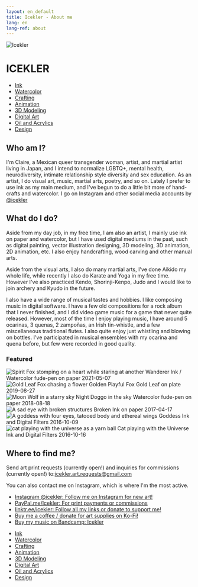 ```yaml
---
layout: en_default
title: Icekler - About me
lang: en
lang-ref: about
---
```


<div id="icekler_logo_container_small">
<img id="icekler_logo_small" src="/assets/New logo_2.png" title="Icekler" alt="Icekler">
<h1 id="icekler_small">ICEKLER</h1>
</div>

<ul class="visual_links">
    <a href="/en/visual-art/ink/"><li id="visual_link_ink">Ink</li></a>
    <a href="/en/visual-art/watercolor/"><li id="visual_link_watercolor">Watercolor</li></a>
    <a href="/en/visual-art/crafting/"><li id="visual_link_crafting">Crafting</li></a>
    <a href="/en/visual-art/animation/"><li id="visual_link_animation">Animation</li></a>
    <a href="/en/visual-art/3Dmodel/"><li id="visual_link_3Dmodel">3D Modeling</li></a>
    <a href="/en/visual-art/digital/"><li id="visual_link_digital">Digital Art</li></a>
    <a href="/en/visual-art/oil_acrylics/"><li id="visual_link_oil_acrylics">Oil and Acrylics</li></a>
    <a href="/en/visual-art/design/"><li id="visual_link_design">Design</li></a>
</ul>

## Who am I?

I'm Claire, a Mexican queer transgender woman, artist, and martial artist living in Japan, and I intend to normalize LGBTQ+, mental health, neurodiversity, intimate relationship style diversity and sex education. As an artist, I do visual art, music, martial arts, poetry, and so on. Lately I prefer to use ink as my main medium, and I've begun to do a little bit more of hand-crafts and watercolor. I go on Instagram and other social media accounts by [@icekler](https://www.instagram.com/icekler/)

## What do I do?

Aside from my day job, in my free time, I am also an artist, I mainly use ink on paper and watercolor, but I have used digital mediums in the past, such as digital painting, vector illustration designing, 3D modeling, 3D animation, 2D animation, etc. I also enjoy handcrafting, wood carving and other manual arts.

Aside from the visual arts, I also do many martial arts, I've done Aikido my whole life, while recently I also do Karate and Yoga in my free time. However I've also practiced Kendo, Shorinji-Kenpo, Judo and I would like to join archery and Kyudo in the future.

I also have a wide range of musical tastes and hobbies. I like composing music in digital software. I have a few old compositions for a rock album that I never finished, and I did video game music for a game that never quite released. However, most of the time I enjoy playing music, I have around 5 ocarinas, 3 quenas, 2 zampoñas, an Irish tin-whistle, and a few miscellaneous traditional flutes. I also quite enjoy just whistling and blowing on bottles. I've participated in musical ensembles with my ocarina and quena before, but few were recorded in good quality.
    
### Featured

<div class="art-gallery-container">
    <div class="art-gallery">
        <div class="art-div">
        <img class="art_img_square" src="/assets/visual_art_thumbnails/watercolor/2021/2021-05-07_Wanderer.jpg" title="Spirit Fox stomping on a heart while staring at another" alt="Spirit Fox stomping on a heart while staring at another">
        <span class="art_desc">
            <span class="art_title">Wanderer</span>
            <span class="art_medium">Ink / Watercolor fude-pen on paper</span>
            <span class="art_date">2021-05-07</span>
        </span>
        </div>
        <div class="art-div">
        <img class="art_img_square" src="/assets/visual_art_thumbnails/crafting/2019/gold_leaf_fox/2019-08-27_13.55.32.jpg" title="Gold Leaf Fox chasing a flower" alt="Gold Leaf Fox chasing a flower">
        <span class="art_desc">
            <span class="art_title">Golden Playful Fox</span>
            <span class="art_medium">Gold Leaf on plate</span>
            <span class="art_date">2019-08-27</span>
        </span>
        </div>
        <div class="art-div">
        <img class="art_img_square" src="/assets/visual_art_thumbnails/watercolor/2018/2018-08-18_Night_doggo_in_the_sky-color.jpg" title="Moon Wolf in a starry sky" alt="Moon Wolf in a starry sky">
        <span class="art_desc">
            <span class="art_title">Night Doggo in the sky</span>
            <span class="art_medium">Watercolor fude-pen on paper</span>
            <span class="art_date">2018-08-18</span>
        </span>
        </div>
        <div class="art-div">
        <img class="art_img_square" src="/assets/visual_art_thumbnails/ink/2017/2017-04-17_Broken.jpg" title="A sad eye with broken structures" alt="A sad eye with broken structures">
        <span class="art_desc">
            <span class="art_title">Broken</span>
            <span class="art_medium">Ink on paper</span>
            <span class="art_date">2017-04-17</span>
        </span>
        </div>
        <div class="art-div">
        <img class="art_img_square" src="/assets/visual_art_thumbnails/ink/2016/2016-10-09__08_Goddess.jpg" title="A goddess with four eyes, tatooed body and ethereal wings" alt="A goddess with four eyes, tatooed body and ethereal wings">
        <span class="art_desc">
            <span class="art_title">Goddess</span>
            <span class="art_medium">Ink and Digital Filters</span>
            <span class="art_date">2016-10-09</span>
        </span>
        </div>
        <div class="art-div">
        <img class="art_img_square" src="/assets/visual_art_thumbnails/ink/2016/2016-10-16__15_Cat-playing-with-the-Universe.jpg" title="cat playing with the universe as a yarn ball" alt="cat playing with the universe as a yarn ball">
        <span class="art_desc">
            <span class="art_title">Cat playing with the Universe</span>
            <span class="art_medium">Ink and Digital Filters</span>
            <span class="art_date">2016-10-16</span>
        </span>
        </div>
    </div>
</div>

## Where to find me?

Send art print requests (currently open!) and inquiries for commissions (currently open!) to:[icekler.art.requests@gmail.com](mailto:icekler.art.requests@gmail.com)

You can also contact me on Instagram, which is where I'm the most active.

- [Instagram @icekler: Follow me on Instagram for new art!](https://www.instagram.com/icekler/)
- [PayPal.me/Icekler: For print payments or commissions](https://www.paypal.me/icekler)
- [linktr.ee/icekler: Follow all my links or donate to support me!](https://linktr.ee/icekler)
- [Buy me a coffee / donate for art supplies on Ko-Fi!](https://ko-fi.com/icekler)
- [Buy my music on Bandcamp: Icekler](https://icekler.bandcamp.com)

<ul class="visual_links">
    <a href="/en/visual-art/ink/"><li id="visual_link_ink">Ink</li></a>
    <a href="/en/visual-art/watercolor/"><li id="visual_link_watercolor">Watercolor</li></a>
    <a href="/en/visual-art/crafting/"><li id="visual_link_crafting">Crafting</li></a>
    <a href="/en/visual-art/animation/"><li id="visual_link_animation">Animation</li></a>
    <a href="/en/visual-art/3Dmodel/"><li id="visual_link_3Dmodel">3D Modeling</li></a>
    <a href="/en/visual-art/digital/"><li id="visual_link_digital">Digital Art</li></a>
    <a href="/en/visual-art/oil_acrylics/"><li id="visual_link_oil_acrylics">Oil and Acrylics</li></a>
    <a href="/en/visual-art/design/"><li id="visual_link_design">Design</li></a>
</ul>
